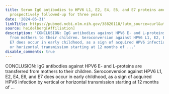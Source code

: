 ```yaml
---
title: Serum IgG antibodies to HPV6 L1, E2, E4, E6, and E7 proteins among children
  prospectively followed-up for three years
date: '2024-05-31'
linkTitle: https://pubmed.ncbi.nlm.nih.gov/38820118/?utm_source=curl&utm_medium=rss&utm_campaign=pubmed-2&utm_content=1FakS-2QOkCT8HsMOQP1bCRQ4YzyumYOmxmF0moLsQ3dFB1E9V&fc=20220326224207&ff=20240601181254&v=2.18.0.post9+e462414
source: heidelberg[Affiliation]
description: 'CONCLUSION: IgG antibodies against HPV6 E- and L-proteins are transferred
  from mothers to their children. Seroconversion against HPV6 L1, E2, E4, E6, and
  E7 does occur in early childhood, as a sign of acquired HPV6 infection by vertical
  or horizontal transmission starting at 12 months of ...'
disable_comments: true
---
```

CONCLUSION: IgG antibodies against HPV6 E- and L-proteins are transferred from mothers to their children. Seroconversion against HPV6 L1, E2, E4, E6, and E7 does occur in early childhood, as a sign of acquired HPV6 infection by vertical or horizontal transmission starting at 12 months of ...